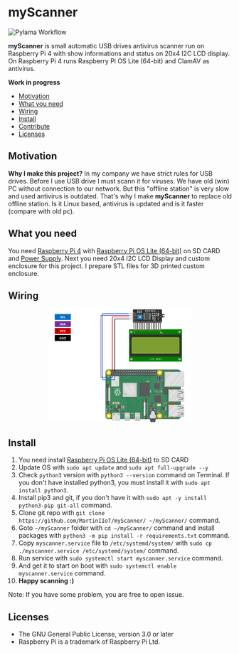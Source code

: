 # myScanner

![Pylama Workflow](https://github.com/MartinIIoT/myScanner/actions/workflows/pylama.yml/badge.svg)

**myScanner** is small automatic USB drives antivirus scanner run on Raspberry Pi 4 with show informations and status on 20x4 I2C LCD display. On Raspberry Pi 4 runs Raspberry Pi OS Lite (64-bit) and ClamAV as antivirus.

**Work in progress**

* [Motivation](#motivation)
* [What you need](#what-you-need)
* [Wiring](#wiring)
* [Install](#install)
* [Contribute](#contribute)
* [Licenses](#licenses)


## Motivation

**Why I make this project?** In my company we have strict rules for USB drives. Before I use USB drive I must scann it for viruses. We have old (win) PC without connection to our network. But this "offline station" is very slow and used antivirus is outdated. That's why I make **myScanner** to replace old offline station. Is it Linux based, antivirus is updated and is it faster (compare with old pc).

## What you need

You need [Raspberry Pi 4](https://www.raspberrypi.com/products/raspberry-pi-4-model-b/) with [Raspberry Pi OS Lite (64-bit)](https://www.raspberrypi.com/software/) on SD CARD and [Power Supply](https://www.raspberrypi.com/products/type-c-power-supply/). Next you need 20x4 I2C LCD Display and custom enclosure for this project. I prepare STL files for 3D printed custom enclosure.

## Wiring

<div align="center" width="100%">
    <img src="./wiring_diagram/wiring_diagram.png" height="auto" width="65%" alt="" />
</div>

## Install

1. You need install [Raspberry Pi OS Lite (64-bit)](https://www.raspberrypi.com/software/) to SD CARD
2. Update OS with `sudo apt update` and `sudo apt full-upgrade --y`
3. Check `python3` version with `python3 --version` command on Terminal. If you don't have installed python3, you must install it with `sudo apt install python3`.
4. Install pip3 and git, if you don't have it with `sudo apt -y install python3-pip git-all` command.
5. Clone git repo with `git clone https://github.com/MartinIIoT/myScanner/ ~/myScanner/` command.
6. Goto `~/myScanner` folder with `cd ~/myScanner/` command and install packages with `python3 -m pip install -r requirements.txt` command.
7. Copy `myscanner.service` file to `/etc/systemd/system/` with `sudo cp ./myscanner.service /etc/systemd/system/` command.
8. Run service with `sudo systemctl start myscanner.service` command.
9. And get it to start on boot with `sudo systemctl enable myscanner.service` command.
10. **Happy scanning :)**

Note: If you have some problem, you are free to open issue.


## Licenses

* The GNU General Public License, version 3.0 or later
* Raspberry Pi is a trademark of Raspberry Pi Ltd.
